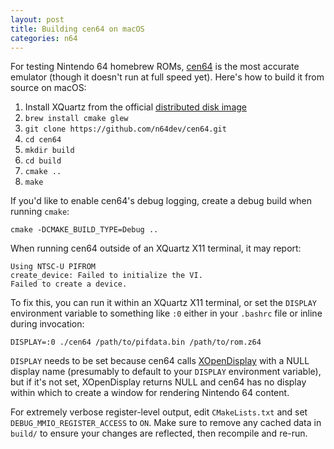 ```yaml
---
layout: post
title: Building cen64 on macOS
categories: n64
---
```

For testing Nintendo 64 homebrew ROMs, [cen64](https://github.com/n64dev/cen64) is the most accurate emulator (though it doesn't run at full speed yet). Here's how to build it from source on macOS:

1. Install XQuartz from the official [distributed disk image](https://www.xquartz.org/)
1. `brew install cmake glew`
1. `git clone https://github.com/n64dev/cen64.git`
1. `cd cen64`
1. `mkdir build`
1. `cd build`
1. `cmake ..`
1. `make`

If you'd like to enable cen64's debug logging, create a debug build when running `cmake`:

    cmake -DCMAKE_BUILD_TYPE=Debug ..

When running cen64 outside of an XQuartz X11 terminal, it may report:

    Using NTSC-U PIFROM
    create_device: Failed to initialize the VI.
    Failed to create a device.

To fix this, you can run it within an XQuartz X11 terminal, or set the `DISPLAY` environment variable to something like `:0` either in your `.bashrc` file or inline during invocation:

    DISPLAY=:0 ./cen64 /path/to/pifdata.bin /path/to/rom.z64

`DISPLAY` needs to be set because cen64 calls [XOpenDisplay](https://tronche.com/gui/x/xlib/display/opening.html) with a NULL display name (presumably to default to your `DISPLAY` environment variable), but if it's not set, XOpenDisplay returns NULL and cen64 has no display within which to create a window for rendering Nintendo 64 content.

For extremely verbose register-level output, edit `CMakeLists.txt` and set `DEBUG_MMIO_REGISTER_ACCESS` to `ON`. Make sure to remove any cached data in `build/` to ensure your changes are reflected, then recompile and re-run.
